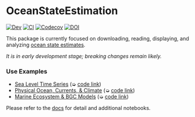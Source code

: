 # OceanStateEstimation

[![Dev](https://img.shields.io/badge/docs-dev-blue.svg)](https://gaelforget.github.io/OceanStateEstimation.jl/dev)
[![CI](https://github.com/gaelforget/OceanStateEstimation.jl/actions/workflows/ci.yml/badge.svg)](https://github.com/gaelforget/OceanStateEstimation.jl/actions/workflows/ci.yml)
[![Codecov](https://codecov.io/gh/gaelforget/OceanStateEstimation.jl/branch/master/graph/badge.svg)](https://codecov.io/gh/gaelforget/OceanStateEstimation.jl)
[![DOI](https://zenodo.org/badge/260376633.svg)](https://zenodo.org/badge/latestdoi/260376633)

This package is currently focused on downloading, reading, displaying, and analyzing [ocean state estimates](http://dx.doi.org/10.5194/gmd-8-3071-2015). 

_It is in early development stage; breaking changes remain likely._

### Use Examples

- [Sea Level Time Series](https://gaelforget.github.io/OceanStateEstimation.jl/dev/examples/NSLCT_notebook.html) (➭ [code link](https://raw.githubusercontent.com/gaelforget/OceanStateEstimation.jl/master/examples/NSLCT/NSLCT_notebook.jl))
- [Physical Ocean, Currents, & Climate](https://gaelforget.github.io/OceanStateEstimation.jl/dev/examples/ECCO_standard_plots.html) (➭ [code link](https://raw.githubusercontent.com/gaelforget/OceanStateEstimation.jl/master/examples/ECCO/ECCO_standard_plots.jl))
- [Marine Ecosystem & BGC Models](https://gaelforget.github.io/OceanStateEstimation.jl/dev/examples/CBIOMES_climatology_plot.html) (➭ [code link](https://raw.githubusercontent.com/gaelforget/OceanStateEstimation.jl/master/examples/CBIOMES/CBIOMES_climatology_plot.jl))

Please refer to the [docs](https://gaelforget.github.io/OceanStateEstimation.jl/dev) for detail and additional notebooks.


